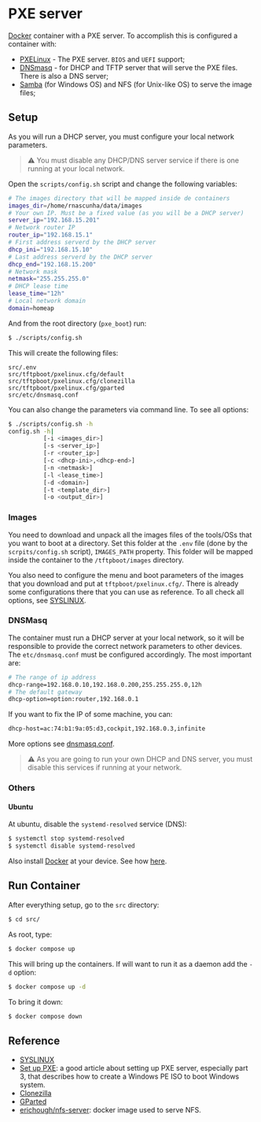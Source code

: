 # PXE server

[Docker](https://docker.com) container with a PXE server. To accomplish this is configured a container with:
* [PXELinux](https://wiki.syslinux.org/wiki/index.php?title=PXELINUX) - The PXE server. `BIOS` and `UEFI` support;
* [DNSmasq](https://thekelleys.org.uk/dnsmasq/doc.html) - for DHCP and TFTP server that will serve the PXE files. There is also a DNS server;
* [Samba](https://www.samba.org/) (for Windows OS) and NFS (for Unix-like OS) to serve the image files;

## Setup

As you will run a DHCP server, you must configure your local network parameters.

> :warning: You must disable any DHCP/DNS server service if there is one running at your local network.

Open the `scripts/config.sh` script and change the following variables:
```bash
# The images directory that will be mapped inside de containers
images_dir=/home/rnascunha/data/images
# Your own IP. Must be a fixed value (as you will be a DHCP server)
server_ip="192.168.15.201"
# Network router IP
router_ip="192.168.15.1"
# First address serverd by the DHCP server
dhcp_ini="192.168.15.10"
# Last address serverd by the DHCP server
dhcp_end="192.168.15.200"
# Network mask
netmask="255.255.255.0"
# DHCP lease time
lease_time="12h"
# Local network domain
domain=homeap
```
And from the root directory (`pxe_boot`) run:
```bash
$ ./scripts/config.sh
```
This will create the following files:
```
src/.env
src/tftpboot/pxelinux.cfg/default
src/tftpboot/pxelinux.cfg/clonezilla
src/tftpboot/pxelinux.cfg/gparted
src/etc/dnsmasq.conf
```
You can also change the parameters via command line. To see all options:
```bash
$ ./scripts/config.sh -h
config.sh -h|
          [-i <images_dir>]
          [-s <server_ip>]
          [-r <router_ip>]
          [-c <dhcp-ini>,<dhcp-end>]
          [-n <netmask>]
          [-l <lease_time>]
          [-d <domain>]
          [-t <template_dir>]
          [-o <output_dir>]
```

### Images

You need to download and unpack all the images files of the tools/OSs that you want to boot at a directory. Set this folder at the `.env` file (done by the `scrpits/config.sh` script), `IMAGES_PATH` property. This folder will be mapped inside the container to the `/tftpboot/images` directory.

You also need to configure the menu and boot parameters of the images that you download and put at `tftpboot/pxelinux.cfg/`. There is already some configurations there that you can use as reference. To all check all options, see [SYSLINUX](https://wiki.syslinux.org/wiki/index.php?title=SYSLINUX#How_do_I_Configure_SYSLINUX.3F).

### DNSMasq

The container must run a DHCP server at your local network, so it will be responsible to provide the correct network parameters to other devices. The `etc/dnsmasq.conf` must be configured accordingly. The most important are:
```bash
# The range of ip address 
dhcp-range=192.168.0.10,192.168.0.200,255.255.255.0,12h
# The default gateway
dhcp-option=option:router,192.168.0.1
```
If you want to fix the IP of some machine, you can:
```bash
dhcp-host=ac:74:b1:9a:05:d3,cockpit,192.168.0.3,infinite
```

More options see [dnsmasq.conf](https://thekelleys.org.uk/gitweb/?p=dnsmasq.git;a=blob;f=dnsmasq.conf.example).

> :warning: As you are going to run your own DHCP and DNS server, you must disable this services if running at your network.

### Others

#### Ubuntu

At ubuntu, disable the `systemd-resolved` service (DNS):
```bash
$ systemctl stop systemd-resolved
$ systemctl disable systemd-resolved
```
Also install [Docker](https://docker.com) at your device. See how [here](https://docs.docker.com/engine/install/ubuntu/).

## Run Container

After everything setup, go to the `src` directory:
```bash
$ cd src/
```
As root, type:
```bash
$ docker compose up
```
This will bring up the containers. If will want to run it as a daemon add the `-d` option:
```bash
$ docker compose up -d
```
To bring it down:
```bash
$ docker compose down
```

## Reference

* [SYSLINUX](https://wiki.syslinux.org/wiki/index.php?title=SYSLINUX)
* [Set up PXE](https://medium.com/jacklee26/set-up-pxe-server-on-ubuntu20-04-and-window-10-e69733c1de87): a good article about setting up PXE server, especially part 3, that describes how to create a Windows PE ISO to boot Windows system.
* [Clonezilla](https://clonezilla.org/livepxe.php)
* [GParted](https://gparted.org/livepxe.php)
* [erichough/nfs-server](https://github.com/ehough/docker-nfs-server): docker image used to serve NFS.
